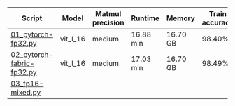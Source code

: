 | Script                                                       | Model    | Matmul precision | Runtime   | Memory   | Train accuracy | Test accuracy |
| ------------------------------------------------------------ | -------- | ---------------- | --------- | -------- | -------------- | ------------- |
| [01_pytorch-fp32.py](http://01_pytorch-fp32.py)              | vit_l_16 | medium           | 16.88 min | 16.70 GB | 98.40%         | 94.06%        |
| [02_pytorch-fabric-fp32.py](http://02_pytorch-fabric-fp32.py) | vit_l_16 | medium           | 17.03 min | 16.70 GB | 98.49%         | 96.17%        |
| [03_fp16-mixed.py](http://03_fp16-mixed.py)          